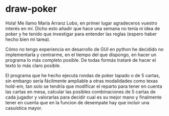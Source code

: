 # draw-poker
Hola! Me llamo María Arranz Lobo, en primer lugar agradeceros vuestro interés en mí. Dicho esto añadir que hace una semana no tenía ni idea de poker y he tenido que investigar para entender las reglas (espero haber hecho bien mi tarea).

Cómo no tengo experiencia en desarrollo de GUI en python he decidido no implementarla y centrarme, en el tiempo del que dispongo, en hacer un programa lo más completo posible. De todas formás trataré de hacer el texto lo más claro posible.

El programa que he hecho ejecuta rondas de poker tapado o de 5 cartas, sin embargo sería fácilmente ampliable a otras modalidades como texas hold-em, tan solo se tendría que modificar el reparto para tener en cuenta las cartas en mesa, calcular las posibles combinaciones de 5 cartas de cada jugador y valorarlas para decidir cual es su mejor mano y finalmente tener en cuenta que en la funcion de desempate hay que incluir una casuística mayor.
